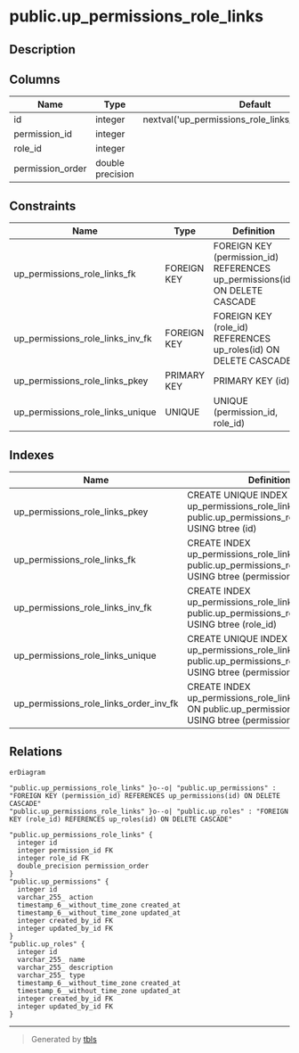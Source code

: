 # public.up_permissions_role_links

## Description

## Columns

| Name             | Type             | Default                                               | Nullable | Children | Parents                                           | Comment |
| ---------------- | ---------------- | ----------------------------------------------------- | -------- | -------- | ------------------------------------------------- | ------- |
| id               | integer          | nextval('up_permissions_role_links_id_seq'::regclass) | false    |          |                                                   |         |
| permission_id    | integer          |                                                       | true     |          | [public.up_permissions](public.up_permissions.md) |         |
| role_id          | integer          |                                                       | true     |          | [public.up_roles](public.up_roles.md)             |         |
| permission_order | double precision |                                                       | true     |          |                                                   |         |

## Constraints

| Name                             | Type        | Definition                                                                  |
| -------------------------------- | ----------- | --------------------------------------------------------------------------- |
| up_permissions_role_links_fk     | FOREIGN KEY | FOREIGN KEY (permission_id) REFERENCES up_permissions(id) ON DELETE CASCADE |
| up_permissions_role_links_inv_fk | FOREIGN KEY | FOREIGN KEY (role_id) REFERENCES up_roles(id) ON DELETE CASCADE             |
| up_permissions_role_links_pkey   | PRIMARY KEY | PRIMARY KEY (id)                                                            |
| up_permissions_role_links_unique | UNIQUE      | UNIQUE (permission_id, role_id)                                             |

## Indexes

| Name                                   | Definition                                                                                                                    |
| -------------------------------------- | ----------------------------------------------------------------------------------------------------------------------------- |
| up_permissions_role_links_pkey         | CREATE UNIQUE INDEX up_permissions_role_links_pkey ON public.up_permissions_role_links USING btree (id)                       |
| up_permissions_role_links_fk           | CREATE INDEX up_permissions_role_links_fk ON public.up_permissions_role_links USING btree (permission_id)                     |
| up_permissions_role_links_inv_fk       | CREATE INDEX up_permissions_role_links_inv_fk ON public.up_permissions_role_links USING btree (role_id)                       |
| up_permissions_role_links_unique       | CREATE UNIQUE INDEX up_permissions_role_links_unique ON public.up_permissions_role_links USING btree (permission_id, role_id) |
| up_permissions_role_links_order_inv_fk | CREATE INDEX up_permissions_role_links_order_inv_fk ON public.up_permissions_role_links USING btree (permission_order)        |

## Relations

```mermaid
erDiagram

"public.up_permissions_role_links" }o--o| "public.up_permissions" : "FOREIGN KEY (permission_id) REFERENCES up_permissions(id) ON DELETE CASCADE"
"public.up_permissions_role_links" }o--o| "public.up_roles" : "FOREIGN KEY (role_id) REFERENCES up_roles(id) ON DELETE CASCADE"

"public.up_permissions_role_links" {
  integer id
  integer permission_id FK
  integer role_id FK
  double_precision permission_order
}
"public.up_permissions" {
  integer id
  varchar_255_ action
  timestamp_6__without_time_zone created_at
  timestamp_6__without_time_zone updated_at
  integer created_by_id FK
  integer updated_by_id FK
}
"public.up_roles" {
  integer id
  varchar_255_ name
  varchar_255_ description
  varchar_255_ type
  timestamp_6__without_time_zone created_at
  timestamp_6__without_time_zone updated_at
  integer created_by_id FK
  integer updated_by_id FK
}
```

---

> Generated by [tbls](https://github.com/k1LoW/tbls)
